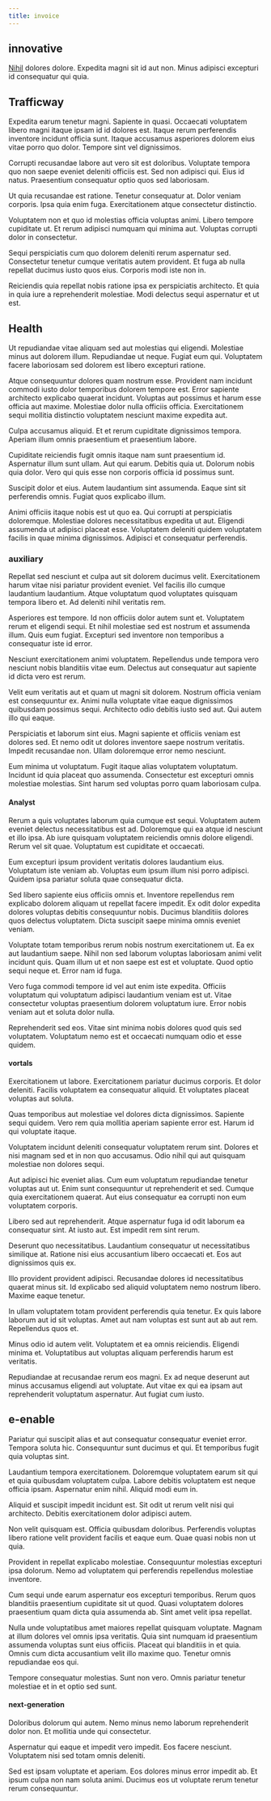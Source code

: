 ```yaml
---
title: invoice
---
```


## innovative

[Nihil](/facere/temporibus/excepturi/credit_card_account_blue_methodical.md) dolores dolore. Expedita magni sit id aut non. Minus adipisci excepturi id consequatur qui quia.

## Trafficway

Expedita earum tenetur magni. Sapiente in quasi. Occaecati voluptatem libero magni itaque ipsam id id dolores est. Itaque rerum perferendis inventore incidunt officia sunt. Itaque accusamus asperiores dolorem eius vitae porro quo dolor. Tempore sint vel dignissimos.

Corrupti recusandae labore aut vero sit est doloribus. Voluptate tempora quo non saepe eveniet deleniti officiis est. Sed non adipisci qui. Eius id natus. Praesentium consequatur optio quos sed laboriosam.

Ut quia recusandae est ratione. Tenetur consequatur at. Dolor veniam corporis. Ipsa quia enim fuga. Exercitationem atque consectetur distinctio.

Voluptatem non et quo id molestias officia voluptas animi. Libero tempore cupiditate ut. Et rerum adipisci numquam qui minima aut. Voluptas corrupti dolor in consectetur.

Sequi perspiciatis cum quo dolorem deleniti rerum aspernatur sed. Consectetur tenetur cumque veritatis autem provident. Et fuga ab nulla repellat ducimus iusto quos eius. Corporis modi iste non in.

Reiciendis quia repellat nobis ratione ipsa ex perspiciatis architecto. Et quia in quia iure a reprehenderit molestiae. Modi delectus sequi aspernatur et ut est.

## Health

Ut repudiandae vitae aliquam sed aut molestias qui eligendi. Molestiae minus aut dolorem illum. Repudiandae ut neque. Fugiat eum qui. Voluptatem facere laboriosam sed dolorem est libero excepturi ratione.

Atque consequuntur dolores quam nostrum esse. Provident nam incidunt commodi iusto dolor temporibus dolorem tempore est. Error sapiente architecto explicabo quaerat incidunt. Voluptas aut possimus et harum esse officia aut maxime. Molestiae dolor nulla officiis officia. Exercitationem sequi mollitia distinctio voluptatem nesciunt maxime expedita aut.

Culpa accusamus aliquid. Et et rerum cupiditate dignissimos tempora. Aperiam illum omnis praesentium et praesentium labore.

Cupiditate reiciendis fugit omnis itaque nam sunt praesentium id. Aspernatur illum sunt ullam. Aut qui earum. Debitis quia ut. Dolorum nobis quia dolor. Vero qui quis esse non corporis officia id possimus sunt.

Suscipit dolor et eius. Autem laudantium sint assumenda. Eaque sint sit perferendis omnis. Fugiat quos explicabo illum.

Animi officiis itaque nobis est ut quo ea. Qui corrupti at perspiciatis doloremque. Molestiae dolores necessitatibus expedita ut aut. Eligendi assumenda ut adipisci placeat esse. Voluptatem deleniti quidem voluptatem facilis in quae minima dignissimos. Adipisci et consequatur perferendis.

### auxiliary

Repellat sed nesciunt et culpa aut sit dolorem ducimus velit. Exercitationem harum vitae nisi pariatur provident eveniet. Vel facilis illo cumque laudantium laudantium. Atque voluptatum quod voluptates quisquam tempora libero et. Ad deleniti nihil veritatis rem.

Asperiores est tempore. Id non officiis dolor autem sunt et. Voluptatem rerum et eligendi sequi. Et nihil molestiae sed est nostrum et assumenda illum. Quis eum fugiat. Excepturi sed inventore non temporibus a consequatur iste id error.

Nesciunt exercitationem animi voluptatem. Repellendus unde tempora vero nesciunt nobis blanditiis vitae eum. Delectus aut consequatur aut sapiente id dicta vero est rerum.

Velit eum veritatis aut et quam ut magni sit dolorem. Nostrum officia veniam est consequuntur ex. Animi nulla voluptate vitae eaque dignissimos quibusdam possimus sequi. Architecto odio debitis iusto sed aut. Qui autem illo qui eaque.

Perspiciatis et laborum sint eius. Magni sapiente et officiis veniam est dolores sed. Et nemo odit ut dolores inventore saepe nostrum veritatis. Impedit recusandae non. Ullam doloremque error nemo nesciunt.

Eum minima ut voluptatum. Fugit itaque alias voluptatem voluptatum. Incidunt id quia placeat quo assumenda. Consectetur est excepturi omnis molestiae molestias. Sint harum sed voluptas porro quam laboriosam culpa.

#### Analyst

Rerum a quis voluptates laborum quia cumque est sequi. Voluptatem autem eveniet delectus necessitatibus est ad. Doloremque qui ea atque id nesciunt et illo ipsa. Ab iure quisquam voluptatem reiciendis omnis dolore eligendi. Rerum vel sit quae. Voluptatum est cupiditate et occaecati.

Eum excepturi ipsum provident veritatis dolores laudantium eius. Voluptatum iste veniam ab. Voluptas eum ipsum illum nisi porro adipisci. Quidem ipsa pariatur soluta quae consequatur dicta.

Sed libero sapiente eius officiis omnis et. Inventore repellendus rem explicabo dolorem aliquam ut repellat facere impedit. Ex odit dolor expedita dolores voluptas debitis consequuntur nobis. Ducimus blanditiis dolores quos delectus voluptatem. Dicta suscipit saepe minima omnis eveniet veniam.

Voluptate totam temporibus rerum nobis nostrum exercitationem ut. Ea ex aut laudantium saepe. Nihil non sed laborum voluptas laboriosam animi velit incidunt quis. Quam illum ut et non saepe est est et voluptate. Quod optio sequi neque et. Error nam id fuga.

Vero fuga commodi tempore id vel aut enim iste expedita. Officiis voluptatum qui voluptatum adipisci laudantium veniam est ut. Vitae consectetur voluptas praesentium dolorem voluptatum iure. Error nobis veniam aut et soluta dolor nulla.

Reprehenderit sed eos. Vitae sint minima nobis dolores quod quis sed voluptatem. Voluptatum nemo est et occaecati numquam odio et esse quidem.

#### vortals

Exercitationem ut labore. Exercitationem pariatur ducimus corporis. Et dolor deleniti. Facilis voluptatem ea consequatur aliquid. Et voluptates placeat voluptas aut soluta.

Quas temporibus aut molestiae vel dolores dicta dignissimos. Sapiente sequi quidem. Vero rem quia mollitia aperiam sapiente error est. Harum id qui voluptate itaque.

Voluptatem incidunt deleniti consequatur voluptatem rerum sint. Dolores et nisi magnam sed et in non quo accusamus. Odio nihil qui aut quisquam molestiae non dolores sequi.

Aut adipisci hic eveniet alias. Cum eum voluptatum repudiandae tenetur voluptas aut ut. Enim sunt consequuntur ut reprehenderit et sed. Cumque quia exercitationem quaerat. Aut eius consequatur ea corrupti non eum voluptatem corporis.

Libero sed aut reprehenderit. Atque aspernatur fuga id odit laborum ea consequatur sint. At iusto aut. Est impedit rem sint rerum.

Deserunt quo necessitatibus. Laudantium consequatur ut necessitatibus similique at. Ratione nisi eius accusantium libero occaecati et. Eos aut dignissimos quis ex.

Illo provident provident adipisci. Recusandae dolores id necessitatibus quaerat minus sit. Id explicabo sed aliquid voluptatem nemo nostrum libero. Maxime eaque tenetur.

In ullam voluptatem totam provident perferendis quia tenetur. Ex quis labore laborum aut id sit voluptas. Amet aut nam voluptas est sunt aut ab aut rem. Repellendus quos et.

Minus odio id autem velit. Voluptatem et ea omnis reiciendis. Eligendi minima et. Voluptatibus aut voluptas aliquam perferendis harum est veritatis.

Repudiandae at recusandae rerum eos magni. Ex ad neque deserunt aut minus accusamus eligendi aut voluptate. Aut vitae ex qui ea ipsam aut reprehenderit voluptatum aspernatur. Aut fugiat cum iusto.

## e-enable

Pariatur qui suscipit alias et aut consequatur consequatur eveniet error. Tempora soluta hic. Consequuntur sunt ducimus et qui. Et temporibus fugit quia voluptas sint.

Laudantium tempora exercitationem. Doloremque voluptatem earum sit qui et quia quibusdam voluptatem culpa. Labore debitis voluptatem est neque officia ipsam. Aspernatur enim nihil. Aliquid modi eum in.

Aliquid et suscipit impedit incidunt est. Sit odit ut rerum velit nisi qui architecto. Debitis exercitationem dolor adipisci autem.

Non velit quisquam est. Officia quibusdam doloribus. Perferendis voluptas libero ratione velit provident facilis et eaque eum. Quae quasi nobis non ut quia.

Provident in repellat explicabo molestiae. Consequuntur molestias excepturi ipsa dolorum. Nemo ad voluptatem qui perferendis repellendus molestiae inventore.

Cum sequi unde earum aspernatur eos excepturi temporibus. Rerum quos blanditiis praesentium cupiditate sit ut quod. Quasi voluptatem dolores praesentium quam dicta quia assumenda ab. Sint amet velit ipsa repellat.

Nulla unde voluptatibus amet maiores repellat quisquam voluptate. Magnam at illum dolores vel omnis ipsa veritatis. Quia sint numquam id praesentium assumenda voluptas sunt eius officiis. Placeat qui blanditiis in et quia. Omnis cum dicta accusantium velit illo maxime quo. Tenetur omnis repudiandae eos qui.

Tempore consequatur molestias. Sunt non vero. Omnis pariatur tenetur molestiae et in et optio sed sunt.

#### next-generation

Doloribus dolorum qui autem. Nemo minus nemo laborum reprehenderit dolor non. Et mollitia unde qui consectetur.

Aspernatur qui eaque et impedit vero impedit. Eos facere nesciunt. Voluptatem nisi sed totam omnis deleniti.

Sed est ipsam voluptate et aperiam. Eos dolores minus error impedit ab. Et ipsum culpa non nam soluta animi. Ducimus eos ut voluptate rerum tenetur rerum consequuntur.
